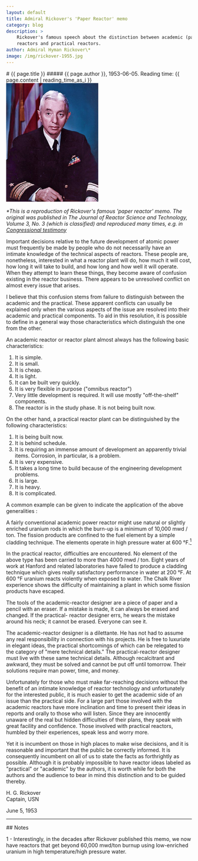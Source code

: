 ```yaml
---
layout: default
title: Admiral Rickover's 'Paper Reactor' memo
category: blog
description: > 
    Rickover's famous speech about the distinction between academic (paper)
    reactors and practical reactors.
author: Admiral Hyman Rickover\*
image: /img/rickover-1955.jpg
---
```

<div class="row">
<div class="col-md-8" markdown="1">
# {{ page.title }}
##### {{ page.author }}, 1953-06-05. Reading time: {{ page.content | reading_time_as_i }}

<div class="pull-right">
<img alt="Hyman Rickover" title="Admiral Rickover in 1955" style="border:0;width:250px" src="/img/rickover-1955.jpg"/>
</div>

*\*This is a reproduction of Rickover's famous 'paper reactor' memo. The
original was published in The Journal of Reactor Science and Technology, Volume 3, No. 3
(which is classified) and reproduced many times, e.g. in [Congressional
testimony](https://babel.hathitrust.org/cgi/pt?id=uc1.a0014447122&view=1up&seq=761&skin=2021&q1=The%20Journal%20of%20Reactor%20Science%20and%20Technology)*

Important decisions relative to the future development of atomic power must frequently be
made by people who do not necessarily have an intimate knowledge of the technical aspects
of reactors. These people are, nonetheless, interested in what a reactor plant will do,
how much it will cost, how long it will take to build, and how long and how well it
will operate. When they attempt to learn these things, they become aware of confusion
existing in the reactor business. There appears to be unresolved conflict on almost every
issue that arises.

I believe that this confusion stems from failure to distinguish between the academic and
the practical. These apparent conflicts can usually be explained only when the various
aspects of the issue are resolved into their academic and practical components. To aid in
this resolution, it is possible to define in a general way those characteristics which
distinguish the one from the other.

An academic reactor or reactor plant almost always has the following basic characteristics:

1. It is simple.
2. It is small.
3. It is cheap.
4. It is light.
5. It can be built very quickly.
6. It is very flexible in purpose ("omnibus reactor")
7. Very little development is required. It will use mostly "off-the-shelf" components.
8. The reactor is in the study phase. It is not being built now.

On the other hand, a practical reactor plant can be distinguished by the following
characteristics:

1. It is being built now.
2. It is behind schedule.
3. It is requiring an immense amount of development an apparently trivial items.
   Corrosion, in particular, is a problem.
4. It is very expensive.
5. It takes a long time to build because of the engineering development problems.
6. It is large.
7. It is heavy.
8. It is complicated.

A common example can be given to indicate the application of the above generalities :

A fairly conventional academic power reactor might use natural or slightly enriched
uranium rods in which the burn-up is a minimum of 10,000 mwd / ton. The fission
products are confined to the fuel element by a simple cladding technique. The elements
operate in high pressure water at 600 °F.<a href="#1"><sup>1</sup></a>

In the practical reactor, difficulties are encountered. No element of the above type has
been carried to more than 4000 mwd / ton. Eight years of work at Hanford and related
laboratories have failed to produce a cladding technique which gives really satisfactory
performance in water at 200 °F. At 600 °F uranium reacts violently when exposed to water.
The Chalk River experience shows the difficulty of maintaining a plant in which some
fission products have escaped.

The tools of the academic-reactor designer are a piece of paper and a pencil with an
eraser. If a mistake is made, it can always be erased and changed. If the practical-
reactor designer errs, he wears the mistake around his neck; it cannot be erased.
Everyone can see it.

The academic-reactor designer is a dilettante. He has not had to assume any real
responsibility in connection with his projects. He is free to luxuriate in elegant ideas,
the practical shortcomings of which can be relegated to the category of "mere technical
details." The practical-reactor designer must live with these same technical details.
Although recalcitrant and awkward, they must be solved and cannot be put off until
tomorrow. Their solutions require man power, time, and money.

Unfortunately for those who must make far-reaching decisions without the benefit of an
intimate knowledge of reactor technology and unfortunately for the interested public, it
is much easier to get the academic side of an issue than the practical side. For a large
part those involved with the academic reactors have more inclination and time to present
their ideas in reports and orally to those who will listen. Since they are innocently
unaware of the real but hidden difficulties of their plans, they speak with great
facility and confidence. Those involved with practical reactors, humbled by their
experiences, speak less and worry more.

Yet it is incumbent on those in high places to make wise decisions, and it is reasonable
and important that the public be correctly informed. It is consequently incumbent on all
of us to state the facts as forthrightly as possible. Although it is probably impossible
to have reactor ideas labeled as "practical" or "academic" by the authors, it is
worth while for both the authors and the audience to bear in mind this distinction and to
be guided thereby.

H. G. Rickover<br>Captain, USN

June 5, 1953


<hr />
## Notes

<a name="1"/>1 - Interestingly, in the decades after Rickover published this memo, we now
have reactors that get beyond 60,000 mwd/ton burnup using low-enriched uranium in high
temperature/high pressure water.


</div>
</div>
